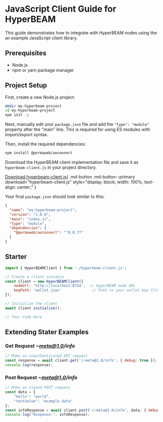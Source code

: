 # JavaScript Client Guide for HyperBEAM

This guide demonstrates how to integrate with HyperBEAM nodes using the an example JavaScript client library.


## Prerequisites

- Node.js
- npm or yarn package manager

## Project Setup

First, create a new Node.js project:

```bash
mkdir my-hyperbeam-project
cd my-hyperbeam-project
npm init -y
```

Next, manually edit your `package.json` file and add the `"type": "module"` property after the "main" line. This is required for using ES modules with import/export syntax.

Then, install the required dependencies:

```bash
npm install @permaweb/aoconnect
```

Download the HyperBEAM client implementation file and save it as `hyperbeam-client.js` in your project directory.

[Download hyperbeam-client.js](../assets/hyperbeam-client.js){ .md-button .md-button--primary download="hyperbeam-client.js" style="display: block; width: 100%; text-align: center;" }

Your final `package.json` should look similar to this:

```json linenums="1"
{
  "name": "my-hyperbeam-project",
  "version": "1.0.0",
  "main": "index.js",
  "type": "module",
  "dependencies": {
    "@permaweb/aoconnect": "^0.0.77"
  }
}
```

## Starter

```javascript linenums="1"
import { HyperBEAMClient } from './hyperbeam-client.js';

// Create a client instance
const client = new HyperBEAMClient({
    nodeUrl: 'http://localhost:8734',  // HyperBEAM node URL
    keyPath: 'wallet.json'              // Path to your wallet key file
});

// Initialize the client
await client.initialize();

// Your Code Here
```

## Extending Stater Examples

### Get Request ***~meta@1.0/info***

```javascript linenums="1"
// Make an unauthenticated GET request
const response = await client.get('/~meta@1.0/info', { debug: true });
console.log(response);
```

### Post Request ***~meta@1.0/info***

```javascript linenums="1"
// Make an signed POST request
const data = {
	"hello": "world",
	"testValue": "example data"
};
const infoResponse = await client.post('/~meta@1.0/info', data, { debug: true });
console.log("Response:", infoResponse);
```

